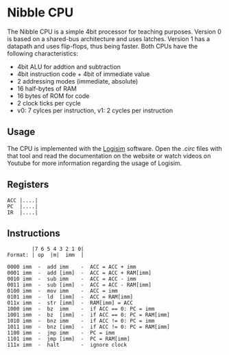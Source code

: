 Nibble CPU
==========

The Nibble CPU is a simple 4bit processor for teaching purposes. Version 0 is based on a shared-bus
architecture and uses latches. Version 1 has a datapath and uses flip-flops, thus being faster.
Both CPUs have the following characteristics:

- 4bit ALU for addtion and subtraction
- 4bit instruction code + 4bit of immediate value
- 2 addressing modes (immediate, absolute)
- 16 half-bytes of RAM
- 16 bytes of ROM for code
- 2 clock ticks per cycle
- v0: 7 cylces per instruction, v1: 2 cycles per instruction


Usage
-----

The CPU is implemented with the [Logisim](http://www.cburch.com/logisim) software. Open the *.circ*
files with that tool and read the documentation on the website or watch videos on Youtube for more
information regarding the usage of Logisim.


Registers
---------

```
ACC |....|
PC  |....|
IR  |....|
```


Instructions
------------

```
        |7 6 5 4 3 2 1 0|
Format: | op  |m|  imm  |
```

```
0000 imm  -  add imm    -  ACC = ACC + imm
0001 imm  -  add [imm]  -  ACC = ACC + RAM[imm]
0010 imm  -  sub imm    -  ACC = ACC - imm
0011 imm  -  sub [imm]  -  ACC = ACC - RAM[imm]
0100 imm  -  mov imm    -  ACC = imm
0101 imm  -  ld  [imm]  -  ACC = RAM[imm]
011x imm  -  str [imm]  -  RAM[imm] = ACC
1000 imm  -  bz  imm    -  if ACC == 0: PC = imm
1001 imm  -  bz  [imm]  -  if ACC == 0: PC = RAM[imm]
1010 imm  -  bnz imm    -  if ACC != 0: PC = imm
1011 imm  -  bnz [imm]  -  if ACC != 0: PC = RAM[imm]
1100 imm  -  jmp imm    -  PC = imm
1101 imm  -  jmp [imm]  -  PC = RAM[imm]
111x imm  -  halt       -  ignore clock
```
